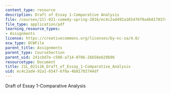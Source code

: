 ```yaml
---
content_type: resource
description: Draft of Essay 1-Comparative Analysis
file: /courses/21l-021-comedy-spring-2016/ec4c2ad492a165476f0a4b81703744df_21L_021s16_Draft_of_Essay_1-Comparative_Analysis.pdf
file_type: application/pdf
learning_resource_types:
- Assignments
license: https://creativecommons.org/licenses/by-nc-sa/4.0/
ocw_type: OCWFile
parent_title: Assignments
parent_type: CourseSection
parent_uid: 241cbd7e-c508-a714-0706-2bb58eb29b96
resourcetype: Document
title: 21L_021s16_Draft_of_Essay_1-Comparative_Analysis
uid: ec4c2ad4-92a1-6547-6f0a-4b81703744df
---
```

Draft of Essay 1-Comparative Analysis